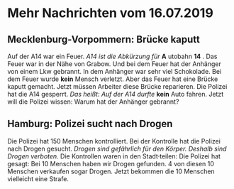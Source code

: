 # Mehr Nachrichten vom 16.07.2019


## Mecklenburg-Vorpommern: Brücke kaputt
Auf der A14 war ein Feuer.  *A14 ist die Abkürzung für*  **A** utobahn **14** . Das Feuer war in der Nähe von Grabow. Und bei dem Feuer hat der Anhänger von einem Lkw gebrannt. In dem Anhänger war sehr viel Schokolade. Bei dem Feuer wurde **kein** Mensch verletzt. Aber das Feuer hat eine Brücke kaputt gemacht. Jetzt müssen Arbeiter diese Brücke reparieren. Die Polizei hat die A14 gesperrt. *Das heißt:*   *Auf der A14 durfte*  **kein** Auto fahren. Jetzt will die Polizei wissen: Warum hat der Anhänger gebrannt? 

## Hamburg: Polizei sucht nach Drogen
Die Polizei hat 150 Menschen kontrolliert. Bei der Kontrolle hat die Polizei nach Drogen gesucht.  *Drogen sind gefährlich für den Körper.*   *Deshalb sind Drogen verboten.*  Die Kontrollen waren in den Stadt·teilen: Die Polizei hat gesagt: Bei 10 Menschen haben wir Drogen gefunden. 4 von diesen 10 Menschen verkaufen sogar Drogen. Jetzt bekommen die 10 Menschen vielleicht eine Strafe. 
